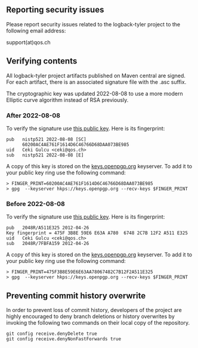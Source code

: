 
## Reporting security issues

Please report security issues related to the logback-tyler project to
the following email address:

   support(at)qos.ch


## Verifying contents

All logback-tyler project artifacts published on Maven central are
signed. For each artifact, there is an associated signature file with
the .asc suffix.

The cryptographic key was updated 2022-08-08 to use a more modern
Elliptic curve algorithm instead of RSA previously.

### After 2022-08-08

To verify the signature use [this public key](https://www.slf4j.org/public-keys/60200AC4AE761F1614D6C46766D68DAA073BE985.gpg). Here is its fingerprint:
```
pub   nistp521 2022-08-08 [SC]
      60200AC4AE761F1614D6C46766D68DAA073BE985
uid   Ceki Gulcu <ceki@qos.ch>
sub   nistp521 2022-08-08 [E]
```

A copy of this key is stored on the
[keys.openpgp.org](https://keys.openpgp.org) keyserver. To add it to
your public key ring use the following command:

```
> FINGER_PRINT=60200AC4AE761F1614D6C46766D68DAA073BE985
> gpg  --keyserver hkps://keys.openpgp.org --recv-keys $FINGER_PRINT
```

### Before 2022-08-08

To verify the signature use [this public key](https://www.slf4j.org/public-keys/ceki-public-key.pgp). Here is its fingerprint:
```
pub   2048R/A511E325 2012-04-26
Key fingerprint = 475F 3B8E 59E6 E63A A780  6748 2C7B 12F2 A511 E325
uid   Ceki Gulcu <ceki@qos.ch>
sub   2048R/7FBFA159 2012-04-26
```

A copy of this key is stored on the
[keys.openpgp.org](https://keys.openpgp.org) keyserver. To add it to
your public key ring use the following command:

```
> FINGER_PRINT=475F3B8E59E6E63AA78067482C7B12F2A511E325
> gpg  --keyserver hkps://keys.openpgp.org --recv-keys $FINGER_PRINT
```


## Preventing commit history overwrite

In order to prevent loss of commit history, developers of the project
are highly encouraged to deny branch deletions or history overwrites
by invoking the following two commands on their local copy of the
repository.


```
git config receive.denyDelete true
git config receive.denyNonFastForwards true
```